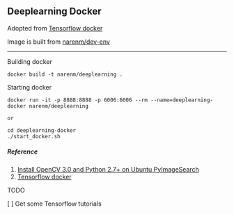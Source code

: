 ## Deeplearning Docker

Adopted from [Tensorflow docker](https://github.com/tensorflow/tensorflow/tree/master/tensorflow/tools/docker)

Image is built from [narenm/dev-env](https://github.com/naren-m/Dockerfiles/tree/master/dev-env)


----

Building docker

```
docker build -t narenm/deeplearning .
```

Starting docker
```
docker run -it -p 8888:8888 -p 6006:6006 --rm --name=deeplearning-docker narenm/deeplearning

or

cd deeplearning-docker
./start_docker.sh
```


##### Reference
1. [Install OpenCV 3.0 and Python 2.7+ on Ubuntu PyImageSearch](http://www.pyimagesearch.com/2015/06/22/install-opencv-3-0-and-python-2-7-on-ubuntu/)
2. [Tensorflow docker](https://github.com/tensorflow/tensorflow/tree/master/tensorflow/tools/docker)

TODO

[ ] Get some Tensorflow tutorials